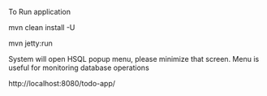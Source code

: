 To Run application

mvn clean install -U

mvn jetty:run

System will open HSQL popup menu, please minimize that screen. Menu is useful for monitoring database operations

http://localhost:8080/todo-app/